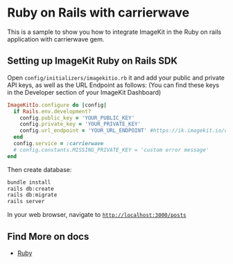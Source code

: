 # Ruby on Rails with carrierwave

This is a sample to show you how to integrate ImageKit in the Ruby on rails application with carrierwave gem.

## Setting up ImageKit Ruby on Rails SDK

Open `config/initializers/imagekitio.rb` it and add your public and private API keys, as well as the URL Endpoint as follows: (You can find these keys in the Developer section of your ImageKit Dashboard)

```ruby
ImageKitIo.configure do |config|
  if Rails.env.development?
    config.public_key = 'YOUR_PUBLIC_KEY'
    config.private_key = 'YOUR_PRIVATE_KEY'
    config.url_endpoint = 'YOUR_URL_ENDPOINT' #https://ik.imagekit.io/dgn23df2n
  end
  config.service = :carrierwave
  # config.constants.MISSING_PRIVATE_KEY = 'custom error message'
end

```
Then create database:
```bash
bundle install
rails db:create
rails db:migrate
rails server
```

In your web browser, navigate to [`http://localhost:3000/posts`](http://localhost:3000/posts)


## **Find More on docs**

* [Ruby](ghttps://docs.imagekit.io/getting-started/quickstart-guides/ruby)
